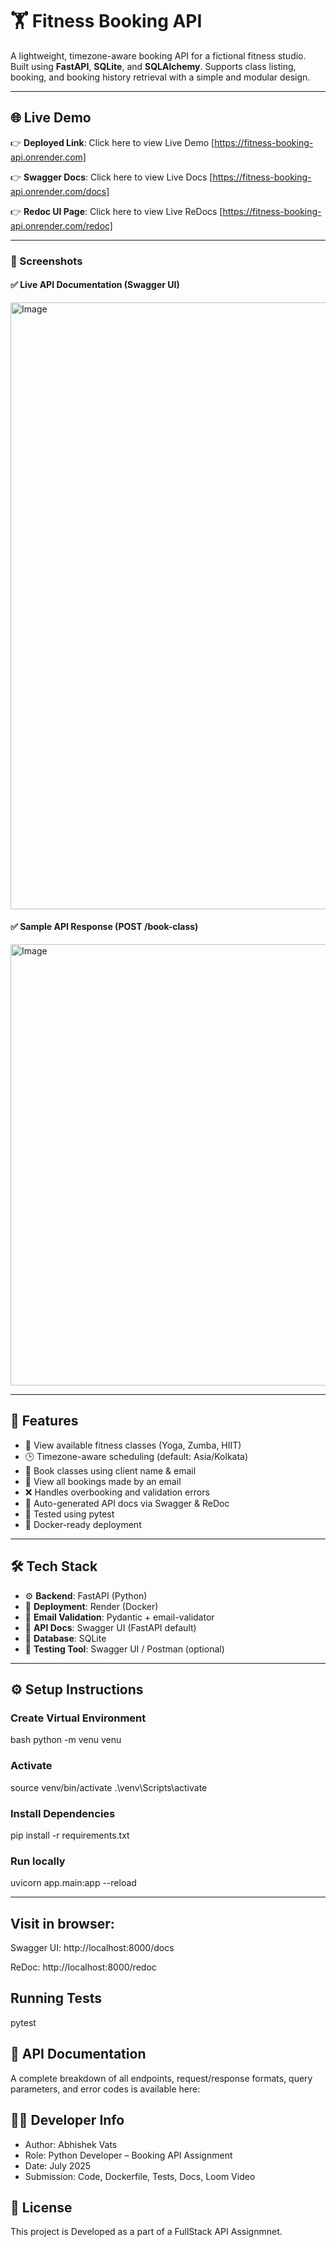 # 🏋️ Fitness Booking API

A lightweight, timezone-aware booking API for a fictional fitness studio. Built using **FastAPI**, **SQLite**, and **SQLAlchemy**. Supports class listing, booking, and booking history retrieval with a simple and modular design.

---
## 🌐 Live Demo

👉 **Deployed Link**: Click here to view Live Demo
[https://fitness-booking-api.onrender.com]

👉 **Swagger Docs**:  Click here to view Live Docs
[https://fitness-booking-api.onrender.com/docs]

👉 **Redoc UI Page**:  Click here to view Live ReDocs
[https://fitness-booking-api.onrender.com/redoc]

---
### 📸 Screenshots

#### ✅ Live API Documentation (Swagger UI)
<img width="1920" height="971" alt="Image" src="https://github.com/user-attachments/assets/83b80ad6-cbb9-4c59-aa40-da0b7b79e8a0" />

#### ✅ Sample API Response (POST /book-class)
<img width="1137" height="706" alt="Image" src="https://github.com/user-attachments/assets/4068db56-2236-4821-9a85-b99ab3943cdd" />

---
## 🚀 Features

- 🧘 View available fitness classes (Yoga, Zumba, HIIT)
- 🕒 Timezone-aware scheduling (default: Asia/Kolkata)
- 📨 Book classes using client name & email
- 📧 View all bookings made by an email
- ❌ Handles overbooking and validation errors
- 📄 Auto-generated API docs via Swagger & ReDoc
- 🧪 Tested using pytest
- 🐳 Docker-ready deployment

---
## 🛠️ Tech Stack

- ⚙️ **Backend**: FastAPI (Python)
- 🐳 **Deployment**: Render (Docker)
- 📨 **Email Validation**: Pydantic + email-validator
- 📄 **API Docs**: Swagger UI (FastAPI default)
- 💾 **Database**: SQLite
- 🧪 **Testing Tool**: Swagger UI / Postman (optional)
  
---
## ⚙️ Setup Instructions
### Create Virtual Environment
bash
python -m venu venu

### Activate
source venv/bin/activate
.\venv\Scripts\activate

### Install Dependencies
pip install -r requirements.txt

### Run locally
uvicorn app.main:app --reload

---

## Visit in browser:

Swagger UI: http://localhost:8000/docs

ReDoc: http://localhost:8000/redoc

## Running Tests

pytest


## 📄 API Documentation
A complete breakdown of all endpoints, request/response formats, query parameters, and error codes is available here:

## 🧑‍💻 Developer Info

- Author: Abhishek Vats
- Role: Python Developer – Booking API Assignment
- Date: July 2025
- Submission: Code, Dockerfile, Tests, Docs, Loom Video

## 📝 License

This project is Developed as a part of a FullStack API Assignmnet.

